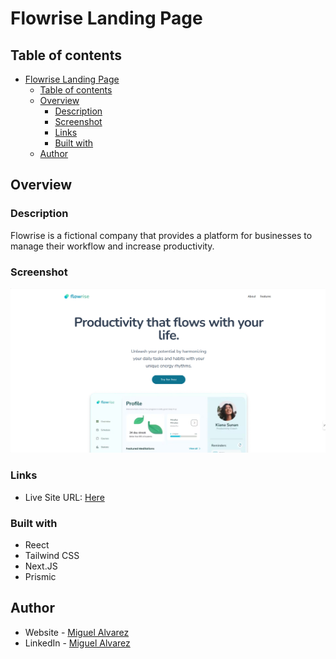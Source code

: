 # Flowrise Landing Page

## Table of contents

- [Flowrise Landing Page](#flowrise-landing-page)
  - [Table of contents](#table-of-contents)
  - [Overview](#overview)
    - [Description](#description)
    - [Screenshot](#screenshot)
    - [Links](#links)
    - [Built with](#built-with)
  - [Author](#author)

## Overview

### Description

Flowrise is a fictional company that provides a platform for businesses to manage their workflow and increase productivity.

### Screenshot

![Preview Landing Page](<Screenshot 2024-08-20 144627.png>)

### Links

- Live Site URL: [Here](https://flowrise-lrkq2kvou-miguel-alvarezs-projects.vercel.app)

### Built with

- Reect
- Tailwind CSS
- Next.JS
- Prismic

## Author

- Website - [Miguel Alvarez](https://ghostharddev.vercel.app)
- LinkedIn - [Miguel Alvarez](https://www.linkedin.com/in/ghosthard117)
